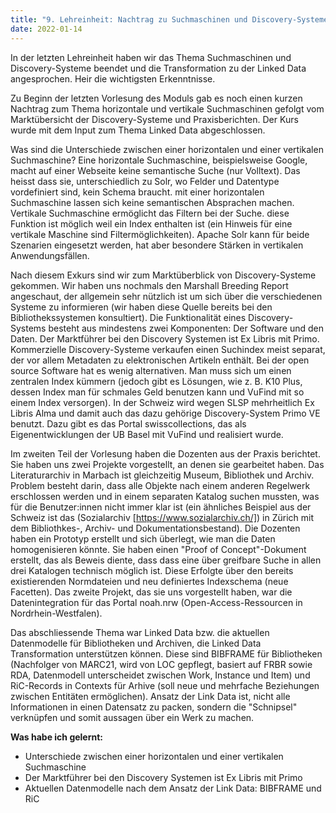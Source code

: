 ```yaml
---
title: "9. Lehreinheit: Nachtrag zu Suchmaschinen und Discovery-Systeme und Kursabschluss"
date: 2022-01-14
---
```


In der letzten Lehreinheit haben wir das Thema Suchmaschinen und Discovery-Systeme beendet und die Transformation zu der Linked Data angesprochen. Heir die wichtigsten Erkenntnisse. 

Zu Beginn der letzten Vorlesung des Moduls gab es noch einen kurzen Nachtrag zum Thema horizontale und vertikale Suchmaschinen gefolgt vom Marktübersicht der Discovery-Systeme und Praxisberichten. Der Kurs wurde mit dem Input zum Thema Linked Data abgeschlossen.

Was sind die Unterschiede zwischen einer horizontalen und einer vertikalen Suchmaschine? Eine horizontale Suchmaschine, beispielsweise Google, macht auf einer Webseite keine semantische Suche (nur Volltext). Das heisst dass sie, unterschiedlich zu Solr, wo Felder und Datentype vordefiniert sind, kein Schema braucht. mit einer horizontalen Suchmaschine lassen sich keine semantischen Absprachen machen. Vertikale Suchmaschine ermöglicht das Filtern bei der Suche. diese Funktion ist möglich weil ein Index enthalten ist (ein Hinweis für eine vertikale Maschine sind Filtermöglichkeiten). Apache Solr kann für beide Szenarien eingesetzt werden, hat aber besondere Stärken in vertikalen Anwendungsfällen. 

Nach diesem Exkurs sind wir zum Marktüberblick von Discovery-Systeme gekommen. Wir haben uns nochmals den Marshall Breeding Report angeschaut, der allgemein sehr nützlich ist um sich über die verschiedenen Systeme zu informieren (wir haben diese Quelle bereits bei den Bibliothekssystemen konsultiert). Die Funktionalität eines Discovery-Systems besteht aus mindestens zwei Komponenten: Der Software und den Daten. Der Marktführer bei den Discovery Systemen ist Ex Libris mit Primo. 
Kommerzielle Discovery-Systeme verkaufen einen Suchindex meist separat, der vor allem Metadaten zu elektronischen Artikeln enthält. Bei der open source Software hat es wenig alternativen. Man muss sich um einen zentralen Index kümmern (jedoch gibt es Lösungen, wie z. B. K10 Plus, dessen Index man für schmales Geld benutzen kann und VuFind mit so einem Index versorgen). In der Schweiz wird wegen SLSP mehrheitlich Ex Libris Alma und damit auch das dazu gehörige Discovery-System Primo VE benutzt. Dazu gibt es das Portal swisscollections, das als Eigenentwicklungen der UB Basel mit VuFind und realisiert wurde.

Im zweiten Teil der Vorlesung haben die Dozenten aus der Praxis berichtet. Sie haben uns zwei Projekte vorgestellt, an denen sie gearbeitet haben. Das Literaturarchiv in Marbach ist gleichzeitig Museum, Bibliothek und Archiv. Problem besteht darin, dass alle Objekte nach einem anderen Regelwerk erschlossen werden und in einem separaten Katalog suchen mussten, was für die Benutzer:innen nicht immer klar ist (ein ähnliches Beispiel aus der Schweiz ist das (Sozialarchiv [https://www.sozialarchiv.ch/]) in Zürich mit dem Bibliothkes-, Archiv- und Dokumentationsbestand).  Die Dozenten haben ein Prototyp erstellt und sich überlegt, wie man die Daten homogenisieren könnte. Sie haben einen "Proof of Concept"-Dokument erstellt, das als Beweis diente, dass dass eine über greifbare Suche in allen drei Katalogen technisch möglich ist. Diese Erfolgte über den bereits existierenden Normdateien und neu definiertes Indexschema (neue Facetten).  Das zweite Projekt, das sie uns vorgestellt haben, war die Datenintegration für das Portal noah.nrw (Open-Access-Ressourcen in Nordrhein-Westfalen). 

Das abschliessende Thema war Linked Data bzw. die aktuellen Datenmodelle für Bibliotheken und Archiven, die Linked Data Transformation unterstützen können. Diese sind BIBFRAME für Bibliotheken (Nachfolger von MARC21, wird von LOC gepflegt, basiert auf FRBR sowie RDA, Datenmodell unterscheidet zwischen Work, Instance und Item) und RiC-Records in Contexts für Arhive (soll neue und mehrfache Beziehungen zwischen Entitäten ermöglichen). Ansatz der Link Data ist, nicht alle Informationen in einen Datensatz zu packen, sondern die "Schnipsel" verknüpfen und somit aussagen über ein Werk zu machen. 

**Was habe ich gelernt:** 
-	Unterschiede zwischen einer horizontalen und einer vertikalen Suchmaschine
-	Der Marktführer bei den Discovery Systemen ist Ex Libris mit Primo
-	Aktuellen Datenmodelle nach dem Ansatz der Link Data: BIBFRAME und RiC
 
